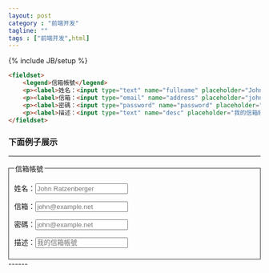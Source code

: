 ```yaml
---
layout: post
category : "前端开发"
tagline: ""
tags : ["前端开发",html]
---
```

{% include JB/setup %}
```html
<fieldset>
    <legend>信箱帳號</legend>
    <p><label>姓名：<input type="text" name="fullname" placeholder="John Ratzenberger"></label></p>
    <p><label>信箱：<input type="email" name="address" placeholder="john@example.net"></label></p>
    <p><label>密碼：<input type="password" name="password" placeholder="john@example.net"></label></p>
    <p><label>描述：<input type="text" name="desc" placeholder="我的信箱帳號"></label></p>
</fieldset>
```

### 下面例子展示

------
<fieldset>
    <legend>信箱帳號</legend>
    <p><label>姓名：<input type="text" name="fullname" placeholder="John Ratzenberger"></label></p>
    <p><label>信箱：<input type="email" name="address" placeholder="john@example.net"></label></p>
    <p><label>密碼：<input type="password" name="password" placeholder="john@example.net"></label></p>
    <p><label>描述：<input type="text" name="desc" placeholder="我的信箱帳號"></label></p>
</fieldset>
------


<style>
fieldset {
    padding: 0;
    margin: 0;
    border: 1px solid #333;
    -webkit-padding-before: 0.35em;
    -webkit-padding-start: 0.75em;
    -webkit-padding-end: 0.75em;
    -webkit-padding-after: 0.625em;
}
legend {
    width:auto;
    border-bottom:0;
    margin-bottom: 0;
}
</style>